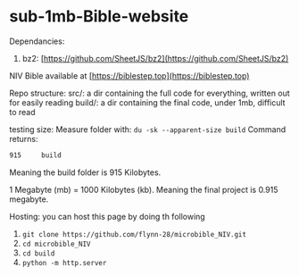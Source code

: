 # sub-1mb-Bible-website

Dependancies:
1. bz2: [https://github.com/SheetJS/bz2](https://github.com/SheetJS/bz2)

NIV Bible available at [https://biblestep.top](https://biblestep.top)

Repo structure:
src/:
a dir containing the full code for everything, written out for easily reading
build/:
a dir containing the final code, under 1mb, difficult to read

testing size:
Measure folder with: ``du -sk --apparent-size build``
Command returns:
```bash
915     build
```
Meaning the build folder is 915 Kilobytes. 

1 Megabyte (mb) = 1000 Kilobytes (kb). Meaning the final project is 0.915 megabyte.

Hosting:
you can host this page by doing th following
1. ``git clone https://github.com/flynn-28/microbible_NIV.git``
2. ``cd microbible_NIV``
3. ``cd build``
4. ``python -m http.server``
